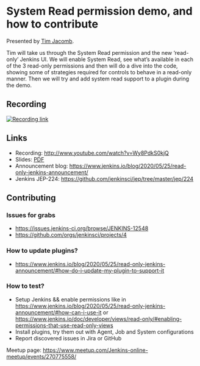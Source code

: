 #  System Read permission demo, and how to contribute

Presented by [Tim Jacomb](https://www.jenkins.io/blog/authors/timja/).

Tim will take us through the System Read permission and the new ‘read-only’ Jenkins UI.
We will enable System Read, see what’s available in each of the 3 read-only permissions and then will do a dive into the code,
showing some of strategies required for controls to behave in a read-only manner.
Then we will try and add system read support to a plugin during the demo.


## Recording

[![Recording link](https://img.youtube.com/vi/Wy8PdkS0kjQ/0.jpg)](http://www.youtube.com/watch?v=Wy8PdkS0kjQ)

## Links

* Recording: http://www.youtube.com/watch?v=Wy8PdkS0kjQ
* Slides: [PDF](./slides.pdf)
* Announcement blog: https://www.jenkins.io/blog/2020/05/25/read-only-jenkins-announcement/
* Jenkins JEP-224: https://github.com/jenkinsci/jep/tree/master/jep/224

## Contributing

### Issues for grabs

* https://issues.jenkins-ci.org/browse/JENKINS-12548
* https://github.com/orgs/jenkinsci/projects/4

### How to update plugins?

* https://www.jenkins.io/blog/2020/05/25/read-only-jenkins-announcement/#how-do-i-update-my-plugin-to-support-it

### How to test?

* Setup Jenkins && enable permissions like in https://www.jenkins.io/blog/2020/05/25/read-only-jenkins-announcement/#how-can-i-use-it or https://www.jenkins.io/doc/developer/views/read-only/#enabling-permissions-that-use-read-only-views
* Install plugins, try them out with Agent, Job and System configurations
* Report discovered issues in Jira or GitHub


Meetup page: https://www.meetup.com/Jenkins-online-meetup/events/270775558/
